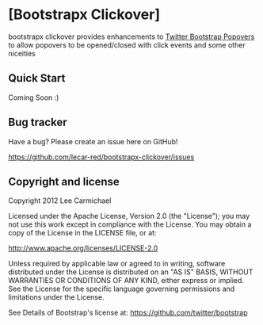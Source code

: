 [Bootstrapx Clickover]
=================

bootstrapx clickover provides enhancements to [Twitter Bootstrap Popovers](http://twitter.github.com/bootstrap#popover) to allow popovers to be opened/closed with click events and some other niceities

Quick Start
-----------

Coming Soon :)

Bug tracker
-----------

Have a bug? Please create an issue here on GitHub!

https://github.com/lecar-red/bootstrapx-clickover/issues

Copyright and license
---------------------

Copyright 2012 Lee Carmichael

Licensed under the Apache License, Version 2.0 (the "License");
you may not use this work except in compliance with the License.
You may obtain a copy of the License in the LICENSE file, or at:

   http://www.apache.org/licenses/LICENSE-2.0

Unless required by applicable law or agreed to in writing, software
distributed under the License is distributed on an "AS IS" BASIS,
WITHOUT WARRANTIES OR CONDITIONS OF ANY KIND, either express or implied.
See the License for the specific language governing permissions and
limitations under the License.

See Details of Bootstrap's license at: https://github.com/twitter/bootstrap
